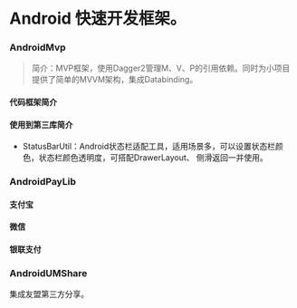 # Android 快速开发框架。

### AndroidMvp

> 简介：MVP框架，使用Dagger2管理M、V、P的引用依赖。同时为小项目提供了简单的MVVM架构，集成Databinding。

#### 代码框架简介

#### 使用到第三库简介

- StatusBarUtil：Android状态栏适配工具，适用场景多，可以设置状态栏颜色，状态栏颜色透明度，可搭配DrawerLayout、 侧滑返回一并使用。

### AndroidPayLib

#### 支付宝

#### 微信

#### 银联支付

### AndroidUMShare

集成友盟第三方分享。


